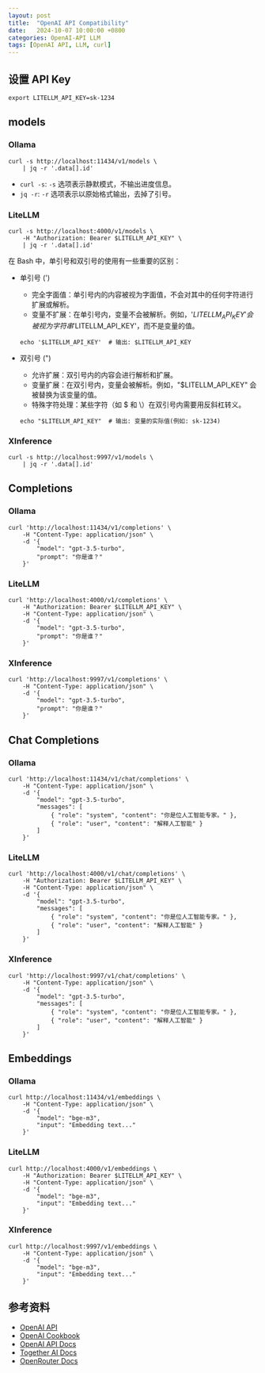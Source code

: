 ```yaml
---
layout: post
title:  "OpenAI API Compatibility"
date:   2024-10-07 10:00:00 +0800
categories: OpenAI-API LLM
tags: [OpenAI API, LLM, curl]
---
```


## 设置 API Key
```shell
export LITELLM_API_KEY=sk-1234
```


## models

### Ollama
```shell
curl -s http://localhost:11434/v1/models \
    | jq -r '.data[].id'
```

- `curl -s`: `-s` 选项表示静默模式，不输出进度信息。
- `jq -r`: `-r` 选项表示以原始格式输出，去掉了引号。

### LiteLLM
```shell
curl -s http://localhost:4000/v1/models \
    -H "Authorization: Bearer $LITELLM_API_KEY" \
    | jq -r '.data[].id'
```

在 Bash 中，单引号和双引号的使用有一些重要的区别：

- 单引号 (')
    - 完全字面值：单引号内的内容被视为字面值，不会对其中的任何字符进行扩展或解析。
    - 变量不扩展：在单引号内，变量不会被解析。例如，'$LITELLM_API_KEY' 会被视为字符串 '$LITELLM_API_KEY'，而不是变量的值。
    ```shell
    echo '$LITELLM_API_KEY'  # 输出: $LITELLM_API_KEY
    ```

- 双引号 (")
    - 允许扩展：双引号内的内容会进行解析和扩展。
    - 变量扩展：在双引号内，变量会被解析。例如，"$LITELLM_API_KEY" 会被替换为该变量的值。
    - 特殊字符处理：某些字符（如 $ 和 \）在双引号内需要用反斜杠转义。
    ```shell
    echo "$LITELLM_API_KEY"  # 输出: 变量的实际值(例如: sk-1234)
    ```

### XInference
```shell
curl -s http://localhost:9997/v1/models \
    | jq -r '.data[].id'
```


## Completions

### Ollama
```shell
curl 'http://localhost:11434/v1/completions' \
    -H "Content-Type: application/json" \
    -d '{
        "model": "gpt-3.5-turbo",
        "prompt": "你是谁？"
    }'
```

### LiteLLM
```shell
curl 'http://localhost:4000/v1/completions' \
    -H "Authorization: Bearer $LITELLM_API_KEY" \
    -H "Content-Type: application/json" \
    -d '{
        "model": "gpt-3.5-turbo",
        "prompt": "你是谁？"
    }'
```

### XInference
```shell
curl 'http://localhost:9997/v1/completions' \
    -H "Content-Type: application/json" \
    -d '{
        "model": "gpt-3.5-turbo",
        "prompt": "你是谁？"
    }'
```


## Chat Completions

### Ollama
```shell
curl 'http://localhost:11434/v1/chat/completions' \
    -H "Content-Type: application/json" \
    -d '{
        "model": "gpt-3.5-turbo",
        "messages": [ 
            { "role": "system", "content": "你是位人工智能专家。" }, 
            { "role": "user", "content": "解释人工智能" } 
        ]
    }'
```

### LiteLLM
```shell
curl 'http://localhost:4000/v1/chat/completions' \
    -H "Authorization: Bearer $LITELLM_API_KEY" \
    -H "Content-Type: application/json" \
    -d '{
        "model": "gpt-3.5-turbo",
        "messages": [ 
            { "role": "system", "content": "你是位人工智能专家。" }, 
            { "role": "user", "content": "解释人工智能" } 
        ]
    }'
```

### XInference
```shell
curl 'http://localhost:9997/v1/chat/completions' \
    -H "Content-Type: application/json" \
    -d '{
        "model": "gpt-3.5-turbo",
        "messages": [ 
            { "role": "system", "content": "你是位人工智能专家。" }, 
            { "role": "user", "content": "解释人工智能" } 
        ]
    }'
```


## Embeddings

### Ollama
```shell
curl http://localhost:11434/v1/embeddings \
    -H "Content-Type: application/json" \
    -d '{
        "model": "bge-m3",
        "input": "Embedding text..."
    }'
```

### LiteLLM
```shell
curl http://localhost:4000/v1/embeddings \
    -H "Authorization: Bearer $LITELLM_API_KEY" \
    -H "Content-Type: application/json" \
    -d '{
        "model": "bge-m3",
        "input": "Embedding text..."
    }'
```

### XInference
```shell
curl http://localhost:9997/v1/embeddings \
    -H "Content-Type: application/json" \
    -d '{
        "model": "bge-m3",
        "input": "Embedding text..."
    }'
```


## 参考资料
- [OpenAI API](https://openai.com/api/)
- [OpenAI Cookbook](https://cookbook.openai.com/)
- [OpenAI API Docs](https://platform.openai.com/docs/quickstart?language-preference=curl)
- [Together AI Docs](https://docs.together.ai/docs/introduction)
- [OpenRouter Docs](https://openrouter.ai/docs/quick-start)
